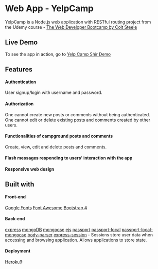 # Web App - YelpCamp
YelpCamp is a Node.js web application with RESTful routing project
from the Udemy course - [The Web Developer Bootcamp by Colt Steele](https://www.udemy.com/course/the-web-developer-bootcamp/)

## Live Demo
 To see the app in action, go to [Yelp Camp Shir Demo](https://yelpcampyelp.herokuapp.com/)

## Features

#### Authentication
User signup/login with username and password.

#### Authorization
One cannot create new posts or comments without being authenticated.
One cannot edit or delete existing posts and comments created by other users.

#### Functionalities of campground posts and comments
Create, view, edit and delete posts and comments.

#### Flash messages responding to users’ interaction with the app

#### Responsive web design

## Built with
#### Front-end
[Google Fonts](https://fonts.google.com/)
[Font Awesome](https://fontawesome.com/)
[Bootstrap 4](https://getbootstrap.com/docs/4.1/getting-started/introduction/)

#### Back-end
[express](https://expressjs.com/)
[mongoDB](https://www.mongodb.com/)
[mongoose](https://mongoosejs.com/)
[ejs](https://ejs.co/)
[passport](http://www.passportjs.org/)
[passport-local](https://www.npmjs.com/package/passport-local)
[passport-local-mongoose](https://www.npmjs.com/package/passport-local-mongoose)
[body-parser](https://www.npmjs.com/package/body-parser)
[express-session](https://www.npmjs.com/package/express-session) - 
Sessions store user data when accessing and browsing application. Allows applications to store state. 
[]()

#### Deployment
[Heroku](https://id.heroku.com/login)9
